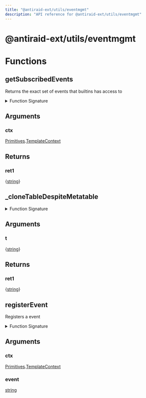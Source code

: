 ```yaml
---
title: "@antiraid-ext/utils/eventmgmt"
description: "API reference for @antiraid-ext/utils/eventmgmt"
---
```


<div id="@antiraid-ext/utils/eventmgmt"></div>

# @antiraid-ext/utils/eventmgmt

<div id="Functions"></div>

# Functions

<div id="getSubscribedEvents"></div>

## getSubscribedEvents

Returns the exact set of events that builtins has access to

<details>
<summary>Function Signature</summary>

```luau
--- Returns the exact set of events that builtins has access to
function getSubscribedEvents(ctx: Primitives.TemplateContext) -> {string} end
```

</details>

<div id="Arguments"></div>

## Arguments

<div id="ctx"></div>

### ctx

[Primitives](#module.Primitives).[TemplateContext](#TemplateContext)



<div id="Returns"></div>

## Returns

<div id="ret1"></div>

### ret1

\{[string](#string)\}<div id="_cloneTableDespiteMetatable"></div>

## _cloneTableDespiteMetatable

<details>
<summary>Function Signature</summary>

```luau
function _cloneTableDespiteMetatable(t: {string}) -> {string} end
```

</details>

<div id="Arguments"></div>

## Arguments

<div id="t"></div>

### t

\{[string](#string)\}

<div id="Returns"></div>

## Returns

<div id="ret1"></div>

### ret1

\{[string](#string)\}<div id="registerEvent"></div>

## registerEvent

Registers a event

<details>
<summary>Function Signature</summary>

```luau
--- Registers a event
function registerEvent(ctx: Primitives.TemplateContext, event: string) -> () end
```

</details>

<div id="Arguments"></div>

## Arguments

<div id="ctx"></div>

### ctx

[Primitives](#module.Primitives).[TemplateContext](#TemplateContext)



<div id="event"></div>

### event

[string](#string)

